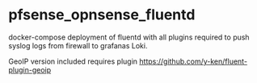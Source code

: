 # pfsense_opnsense_fluentd
docker-compose deployment of fluentd with all plugins required to push syslog logs from firewall to grafanas Loki.

GeoIP version included requires plugin https://github.com/y-ken/fluent-plugin-geoip


